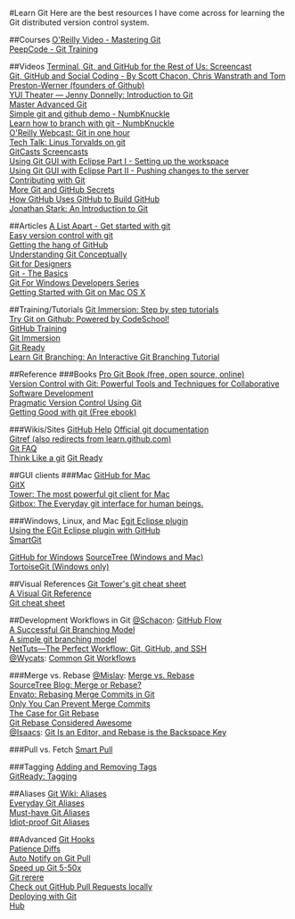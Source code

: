 #Learn Git
Here are the best resources I have come across for learning the Git distributed version control system.

##Courses
[O'Reilly Video - Mastering Git](http://oreilly.com/catalog/0636920017462/)  
[PeepCode - Git Training](http://peepcode.com/products/git)  

##Videos
[Terminal, Git, and GitHub for the Rest of Us: Screencast](http://net.tutsplus.com/videos/screencasts/terminal-git-and-github-for-the-rest-of-us-screencast/)  
[Git, GitHub and Social Coding - By Scott Chacon, Chris Wanstrath and Tom Preston-Werner (founders of Github)](http://developer.yahoo.com/yui/theater/video.php?v=prestonwerner-github)  
[YUI Theater — Jenny Donnelly: Introduction to Git](http://www.yuiblog.com/blog/2011/06/09/video-f2esummit2011-donnelly/)  
[Master Advanced Git](http://shop.oreilly.com/product/0636920024774.do?imm_mid=07dc31&cmp=em-orm-books-videos-dd-getgit-elist)  
[Simple git and github demo - NumbKnuckle](http://www.numbknuckle.com/git-demo/)  
[Learn how to branch with git - NumbKnuckle](http://www.numbknuckle.com/learn-how-to-branch-with-git/)  
[O'Reilly Webcast: Git in one hour](http://www.youtube.com/watch?v=OFkgSjRnay4)  
[Tech Talk: Linus Torvalds on git](http://youtube.com/watch?v=8dhZ9BXQgc4)  
[GitCasts Screencasts](http://gitcasts.com/)  
[Using Git GUI with Eclipse Part I - Setting up the workspace](http://www.youtube.com/watch?v=DcM1xOiaidk)  
[Using Git GUI with Eclipse Part II - Pushing changes to the server](http://www.youtube.com/watch?v=1OrPJClD92s)  
[Contributing with Git](http://www.youtube.com/watch?v=j45cs5_nY2k)  
[More Git and GitHub Secrets](http://zachholman.com/talk/more-git-and-github-secrets/)  
[How GitHub Uses GitHub to Build GitHub](http://www.youtube.com/watch?v=qyz3jkOBbQY&t=09m12s)  
[Jonathan Stark: An Introduction to Git](http://www.youtube.com/watch?&v=24NGu1vGBiw)  

##Articles
[A List Apart - Get started with git](http://www.alistapart.com/articles/get-started-with-git/)  
[Easy version control with git](http://net.tutsplus.com/tutorials/other/easy-version-control-with-git/)  
[Getting the hang of GitHub](http://net.tutsplus.com/tutorials/other/getting-the-hang-of-github/)  
[Understanding Git Conceptually](http://www.eecs.harvard.edu/~cduan/technical/git/)  
[Git for Designers](http://hoth.entp.com/output/git_for_designers.html)  
[Git - The Basics](http://excess.org/article/2008/07/ogre-git-tutorial/)  
[Git For Windows Developers Series](http://www.lostechies.com/blogs/jason_meridth/archive/2009/06/01/git-for-windows-developers-git-series-part-1.aspx)  
[Getting Started with Git on Mac OS X](http://shaun.boyblack.co.za/blog/2009/03/14/getting-started-with-git-on-mac-os-x/)  

##Training/Tutorials
[Git Immersion: Step by step tutorials](http://gitimmersion.com/)  
[Try Git on Github: Powered by CodeSchool!](http://try.github.com/)  
[GitHub Training](http://training.github.com/web/free-classes/)  
[Git Immersion](http://gitimmersion.com/index.html)  
[Git Ready](http://gitready.com/)  
[Learn Git Branching: An Interactive Git Branching Tutorial](http://pcottle.github.io/learnGitBranching/)  

##Reference
###Books
[Pro Git Book (free, open source, online)](http://progit.org/book/)  
[Version Control with Git: Powerful Tools and Techniques for Collaborative Software Development](http://amzn.to/bgOOnO)  
[Pragmatic Version Control Using Git](http://amzn.to/aMEJmL)  
[Getting Good with git (Free ebook)](http://net.tutsplus.com/freebies/books/getting-good-with-git-free-ebook/)  

###Wikis/Sites
[GitHub Help](https://help.github.com/)
[Official git documentation](http://git-scm.com/documentation)  
[Gitref (also redirects from learn.github.com)](http://gitref.org/)  
[Git FAQ](http://git.or.cz/gitwiki/GitFaq)  
[Think Like a git](http://think-like-a-git.net/) 
[Git Ready](http://www.gitready.com/)  

##GUI clients
###Mac
[GitHub for Mac](http://mac.github.com)  
[GitX](http://gitx.frim.nl/)  
[Tower: The most powerful git client for Mac](http://www.git-tower.com/)  
[Gitbox: The Everyday git interface for human beings.](http://gitbox.pierlis.com/)  

###Windows, Linux, and Mac
[Egit Eclipse plugin](http://www.eclipse.org/egit/)  
[Using the EGit Eclipse plugin with GitHub](http://github.com/guides/using-the-egit-eclipse-plugin-with-github)  
[SmartGit](http://www.syntevo.com/smartgit/index.html)  

[GitHub for Windows](http://windows.github.com)
[SourceTree (Windows and Mac)](http://sourcetreeapp.com/)  
[TortoiseGit (Windows only)](http://code.google.com/p/tortoisegit/)  

##Visual References
[Git Tower's git cheat sheet](http://www.git-tower.com/files/cheatsheet/Git_Cheat_Sheet_white.pdf)  
[A Visual Git Reference](http://marklodato.github.com/visual-git-guide/index-en.html)  
[Git cheat sheet](http://zrusin.blogspot.com/2007/09/git-cheat-sheet.html)  

##Development Workflows in Git
[@Schacon](https://github.com/schacon): [GitHub Flow](http://scottchacon.com/2011/08/31/github-flow.html)  
[A Successful Git Branching Model](http://nvie.com/posts/a-successful-git-branching-model/)  
[A simple git branching model](https://gist.github.com/jbenet/ee6c9ac48068889b0912)  
[NetTuts—The Perfect Workflow: Git, GitHub, and SSH](http://net.tutsplus.com/tutorials/other/the-perfect-workflow-with-git-github-and-ssh/)  
[@Wycats](https://github.com/wycats): [Common Git Workflows](http://yehudakatz.com/2010/05/13/common-git-workflows/)  

###Merge vs. Rebase
[@Mislav](https://github.com/mislav): [Merge vs. Rebase](http://mislav.uniqpath.com/2013/02/merge-vs-rebase/)  
[SourceTree Blog: Merge or Rebase?](http://blog.sourcetreeapp.com/2012/08/21/merge-or-rebase/)  
[Envato: Rebasing Merge Commits in Git](http://notes.envato.com/developers/rebasing-merge-commits-in-git/)  
[Only You Can Prevent Merge Commits](http://viget.com/extend/only-you-can-prevent-git-merge-commits)  
[The Case for Git Rebase](http://darwinweb.net/articles/the-case-for-git-rebase)  
[Git Rebase Considered Awesome](http://blog.woobling.org/2009/05/git-rebase-considered-awesome.html)  
[@Isaacs](https://github.com/isaacs): [Git Is an Editor, and Rebase is the Backspace Key](http://blog.izs.me/post/37650663670/git-rebase)  

###Pull vs. Fetch
[Smart Pull](http://github-displayer.heroku.com/geelen/git-smart/raw/master/docs/smart-pull.html)  

###Tagging
[Adding and Removing Tags](http://wptheming.com/2011/04/add-remove-github-tags/)  
[GitReady: Tagging](http://gitready.com/beginner/2009/02/03/tagging.html)  

##Aliases
[Git Wiki: Aliases](https://git.wiki.kernel.org/index.php/Aliases)  
[Everyday Git Aliases](http://code.joejag.com/2013/everyday-git-aliases/)  
[Must-have Git Aliases](http://durdn.com/blog/2012/11/22/must-have-git-aliases-advanced-examples/)  
[Idiot-proof Git Aliases](https://gist.github.com/geelen/590895)  

##Advanced
[Git Hooks](http://git-scm.com/book/en/Customizing-Git-Git-Hooks)  
[Patience Diffs](http://bramcohen.livejournal.com/73318.html)  
[Auto Notify on Git Pull](http://www.h3manth.com/new/blog/2013/auto-notify-git-pull/)  
[Speed up Git 5-50x](http://interrobeng.com/2013/08/25/speed-up-git-5x-to-50x/)  
[Git rerere](http://git-scm.com/blog/2010/03/08/rerere.html)  
[Check out GitHub Pull Requests locally](https://gist.github.com/piscisaureus/3342247)  
[Deploying with Git](https://coderwall.com/p/xczkaq)  
[Hub](http://hub.github.com/)  
